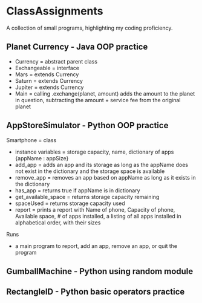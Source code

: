# ClassAssignments
A collection of small programs, highlighting my coding proficiency.

## Planet Currency - Java OOP practice
- Currency = abstract parent class
- Exchangeable = interface
- Mars = extends Currency
- Saturn = extends Currency
- Jupiter = extends Currency
- Main = calling .exchange(planet, amount) adds the amount to the planet in question, subtracting the amount + service fee from the original planet

## AppStoreSimulator - Python OOP practice
Smartphone = class
 - instance variables = storage capacity, name, dictionary of apps {appName : appSize}
 - add_app = adds an app and its storage as long as the appName does not exist in the dictionary and the storage space is available
 - remove_app = removes an app based on appName as long as it exists in the dictionary
 - has_app = returns true if appName is in dictionary
 - get_available_space = returns storage capacity remaining
 - spaceUsed = returns storage capacity used
 - report = prints a report with Name of phone, Capacity of phone, Available space, # of apps installed, a listing of all apps installed in alphabetical order, with their sizes

Runs
 - a main program to report, add an app, remove an app, or quit the program

## GumballMachine - Python using random module

## RectangleID - Python basic operators practice
